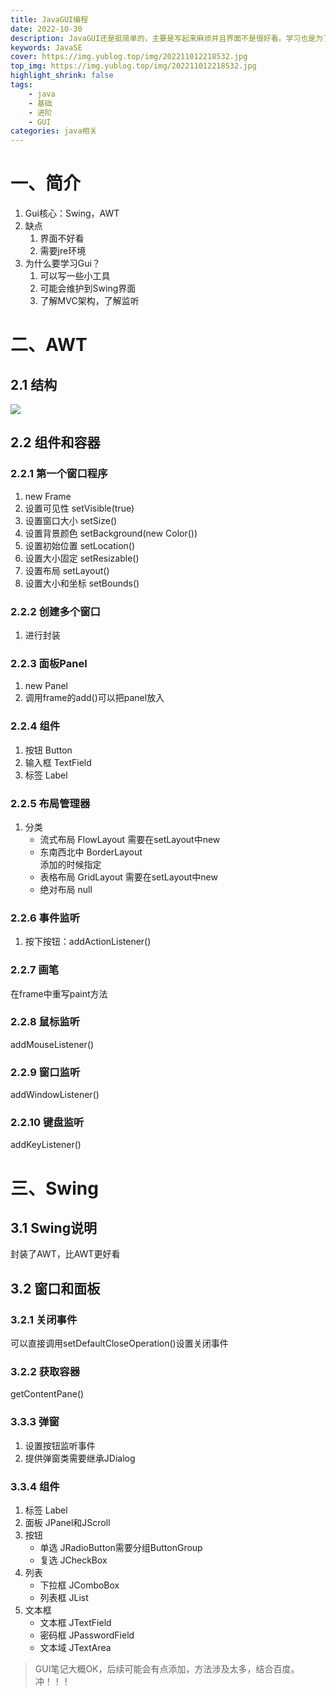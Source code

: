 ```yaml
---
title: JavaGUI编程
date: 2022-10-30
description: JavaGUI还是挺简单的，主要是写起来麻烦并且界面不是很好看。学习也是为了写工具。
keywords: JavaSE
cover: https://img.yublog.top/img/202211012218532.jpg
top_img: https://img.yublog.top/img/202211012218532.jpg
highlight_shrink: false
tags: 
	- java
	- 基础
	- 进阶
	- GUI
categories: java相关
---
```



# 一、简介
1. Gui核心：Swing，AWT
2. 缺点
	1. 界面不好看
	2. 需要jre环境
3. 为什么要学习Gui？
	1. 可以写一些小工具
	2. 可能会维护到Swing界面
	3. 了解MVC架构，了解监听

# 二、AWT
## 2.1 结构
![](https://img.yublog.top/img/202211011226042.png)

## 2.2 组件和容器
### 2.2.1 第一个窗口程序
1. new Frame
2. 设置可见性 setVisible(true)
3. 设置窗口大小 setSize()
4. 设置背景颜色 setBackground(new Color())
5. 设置初始位置 setLocation()
6. 设置大小固定 setResizable()
7. 设置布局 setLayout()
8. 设置大小和坐标 setBounds()

### 2.2.2 创建多个窗口
1. 进行封装

### 2.2.3 面板Panel
1. new Panel
2. 调用frame的add()可以把panel放入

### 2.2.4 组件
1. 按钮		Button
2. 输入框	TextField
3. 标签		Label

### 2.2.5 布局管理器
1. 分类
	- 流式布局	FlowLayout
		需要在setLayout中new
	- 东南西北中	BorderLayout	
		添加的时候指定
	- 表格布局	GridLayout
		需要在setLayout中new
	- 绝对布局
		null

### 2.2.6 事件监听
1. 按下按钮：addActionListener()

### 2.2.7 画笔
在frame中重写paint方法

### 2.2.8 鼠标监听
addMouseListener()

### 2.2.9 窗口监听
addWindowListener()

### 2.2.10 键盘监听
addKeyListener()

# 三、Swing
## 3.1 Swing说明
封装了AWT，比AWT更好看

## 3.2 窗口和面板

### 3.2.1 关闭事件
可以直接调用setDefaultCloseOperation()设置关闭事件

### 3.2.2 获取容器
getContentPane()

### 3.3.3 弹窗
1. 设置按钮监听事件
2. 提供弹窗类需要继承JDialog

### 3.3.4 组件
1. 标签		Label
2. 面板		JPanel和JScroll
3. 按钮
	- 单选		JRadioButton需要分组ButtonGroup
	- 复选		JCheckBox
4. 列表
	- 下拉框	JComboBox
	- 列表框	JList
5. 文本框	
	- 文本框	JTextField
	- 密码框	JPasswordField	
	- 文本域	JTextArea


> GUI笔记大概OK，后续可能会有点添加，方法涉及太多，结合百度。冲！！！
